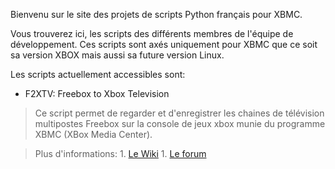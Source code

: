 Bienvenu sur le site des projets de scripts Python français pour XBMC.

Vous trouverez ici, les scripts des différents membres de l'équipe de développement. Ces scripts sont axés uniquement pour XBMC que ce soit sa version XBOX mais aussi sa future version Linux.

Les scripts actuellement accessibles sont:

  * F2XTV: Freebox to Xbox Television
> Ce script permet de regarder et d'enregistrer les chaines de télévision multipostes Freebox sur la console de jeux xbox munie du programme XBMC (XBox Media Center).

> Plus d'informations:
    1. [Le Wiki](http://code.google.com/p/xbmc-scripts/wiki/F2XTV)
    1. [Le forum](http://gueux-forum.net/index.php?showtopic=105465)

